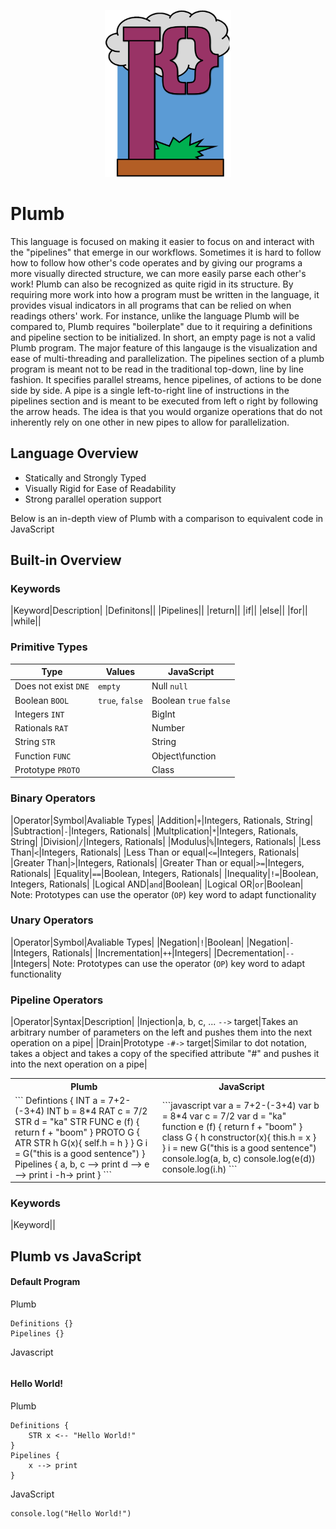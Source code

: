 <p align="center">
  <img src="docs/plumb_logo.png" width="40%">
</p>

# Plumb
This language is focused on making it easier to focus on and interact with the "pipelines" that emerge in our workflows. Sometimes it is hard to follow how to follow how other's code operates and by giving our programs a more visually directed structure, we can more easily parse each other's work! Plumb can also be recognized as quite rigid in its structure. By requiring more work into how a program must be written in the language, it provides visual indicators in all programs that can be relied on when readings others' work. For instance, unlike the language Plumb will be compared to, Plumb requires "boilerplate" due to it requiring a definitions and pipeline section to be initialized. In short, an empty page is not a valid Plumb program. The major feature of this langauge is the visualization and ease of multi-threading and parallelization. The pipelines section of a plumb program is meant not to be read in the traditional top-down, line by line fashion. It specifies parallel streams, hence pipelines, of actions to be done side by side. A pipe is a single left-to-right line of instructions in the pipelines section and is meant to be executed from left o right by following the arrow heads. The idea is that you would organize operations that do not inherently rely on one other in new pipes to allow for parallelization.

## Language Overview
- Statically and Strongly Typed
- Visually Rigid for Ease of Readability
- Strong parallel operation support

Below is an in-depth view of Plumb with a comparison to equivalent code in JavaScript

## Built-in Overview

### Keywords
|Keyword|Description|
|Definitons||
|Pipelines||
|return||
|if||
|else||
|for||
|while||

### Primitive Types
|Type|Values|JavaScript|
|----|------|----------|
|Does not exist `DNE`|`empty`|Null `null`|
|Boolean `BOOL`|`true`, `false`|Boolean `true` `false`|
|Integers `INT`|` `|BigInt ` `|
|Rationals `RAT`|` `|Number ` `|
|String `STR`|` `|String ` `|
|Function `FUNC`|` `|Object\function ` `|
|Prototype `PROTO`|` `|Class ` `|

### Binary Operators
|Operator|Symbol|Avaliable Types|
|Addition|`+`|Integers, Rationals, String|
|Subtraction|`-`|Integers, Rationals|
|Multplication|`*`|Integers, Rationals, String|
|Division|`/`|Integers, Rationals|
|Modulus|`%`|Integers, Rationals|
|Less Than|`<`|Integers, Rationals|
|Less Than or equal|`<=`|Integers, Rationals|
|Greater Than|`>`|Integers, Rationals|
|Greater Than or equal|`>=`|Integers, Rationals|
|Equality|`==`|Boolean, Integers, Rationals|
|Inequality|`!=`|Boolean, Integers, Rationals|
|Logical AND|`and`|Boolean|
|Logical OR|`or`|Boolean|
Note: Prototypes can use the operator (`OP`) key word to adapt functionality

### Unary Operators
|Operator|Symbol|Avaliable Types|
|Negation|`!`|Boolean|
|Negation|`-`|Integers, Rationals|
|Incrementation|`++`|Integers|
|Decrementation|`--`|Integers|
Note: Prototypes can use the operator (`OP`) key word to adapt functionality

### Pipeline Operators
|Operator|Syntax|Description|
|Injection|a, b, c, ... `-->` target|Takes an arbitrary number of parameters on the left and pushes them into the next operation on a pipe|
|Drain|Prototype `-#->` target|Similar to dot notation, takes a object and takes a copy of the specified attribute "#" and pushes it into the next operation on a pipe|

<table>
    <tr> <th> Plumb </th> <th> JavaScript </th> <tr>
    <tr> 
        <td>
            ``` 
            Defintions {
                INT a = 7+2-(-3+4)
                INT b = 8*4
                RAT c = 7/2
                STR d = "ka"
                STR FUNC e (f) {
                    return f + "boom"
                }
                PROTO G {
                    ATR STR h
                    G(x){
                        self.h = h
                    }
                }
                G i = G("this is a good sentence")
            }
            Pipelines {
                a, b, c --> print
                d --> e --> print
                i -h-> print 
            }
            ```
        </td> 
        <td>
            ```javascript
            var a = 7+2-(-3+4)
            var b = 8*4
            var c = 7/2
            var d = "ka"
            function e (f) {
                return f + "boom"
            }
            class G {
                h
                constructor(x){
                    this.h = x
                }
            }
            i = new G("this is a good sentence")
            console.log(a, b, c)
            console.log(e(d))
            console.log(i.h)
            ```
        </td>
    <tr>
</table>

### Keywords
|Keyword||

## Plumb vs JavaScript

#### Default Program
Plumb
```
Definitions {}
Pipelines {}
```
Javascript
```
```

#### Hello World!
Plumb
```
Definitions {
    STR x <-- "Hello World!"
}
Pipelines {
    x --> print
}
```
JavaScript
```
console.log("Hello World!")
```
